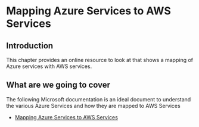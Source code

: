 # Mapping Azure Services to AWS Services

## Introduction

This chapter provides an online resource to look at that shows a mapping of Azure services with AWS services.

## What are we going to cover

The following Microsoft documentation is an ideal document to understand the various Azure Services and how they are mapped to AWS Services

- [Mapping Azure Services to AWS Services](https://docs.microsoft.com/en-us/azure/architecture/aws-professional/services)
